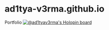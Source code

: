 # ad1tya-v3rma.github.io
Portfolio
[![@ad1tyav3rma's Holopin board](https://holopin.me/ad1tyav3rma)](https://holopin.io/@ad1tyav3rma)

